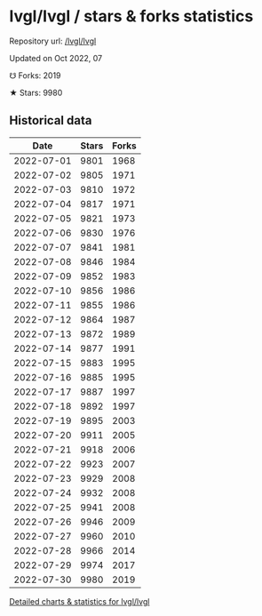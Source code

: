 # lvgl/lvgl / stars & forks statistics

Repository url: [/lvgl/lvgl](https://github.com/lvgl/lvgl)

Updated on Oct 2022, 07

☋ Forks: 2019

★ Stars: 9980

## Historical data
| Date | Stars | Forks |
|------|-------|-------|
| 2022-07-01 | 9801 | 1968 | 
| 2022-07-02 | 9805 | 1971 | 
| 2022-07-03 | 9810 | 1972 | 
| 2022-07-04 | 9817 | 1971 | 
| 2022-07-05 | 9821 | 1973 | 
| 2022-07-06 | 9830 | 1976 | 
| 2022-07-07 | 9841 | 1981 | 
| 2022-07-08 | 9846 | 1984 | 
| 2022-07-09 | 9852 | 1983 | 
| 2022-07-10 | 9856 | 1986 | 
| 2022-07-11 | 9855 | 1986 | 
| 2022-07-12 | 9864 | 1987 | 
| 2022-07-13 | 9872 | 1989 | 
| 2022-07-14 | 9877 | 1991 | 
| 2022-07-15 | 9883 | 1995 | 
| 2022-07-16 | 9885 | 1995 | 
| 2022-07-17 | 9887 | 1997 | 
| 2022-07-18 | 9892 | 1997 | 
| 2022-07-19 | 9895 | 2003 | 
| 2022-07-20 | 9911 | 2005 | 
| 2022-07-21 | 9918 | 2006 | 
| 2022-07-22 | 9923 | 2007 | 
| 2022-07-23 | 9929 | 2008 | 
| 2022-07-24 | 9932 | 2008 | 
| 2022-07-25 | 9941 | 2008 | 
| 2022-07-26 | 9946 | 2009 | 
| 2022-07-27 | 9960 | 2010 | 
| 2022-07-28 | 9966 | 2014 | 
| 2022-07-29 | 9974 | 2017 | 
| 2022-07-30 | 9980 | 2019 | 


[Detailed charts & statistics for lvgl/lvgl](https://reviewgithub.com/rep/lvgl/lvgl)
